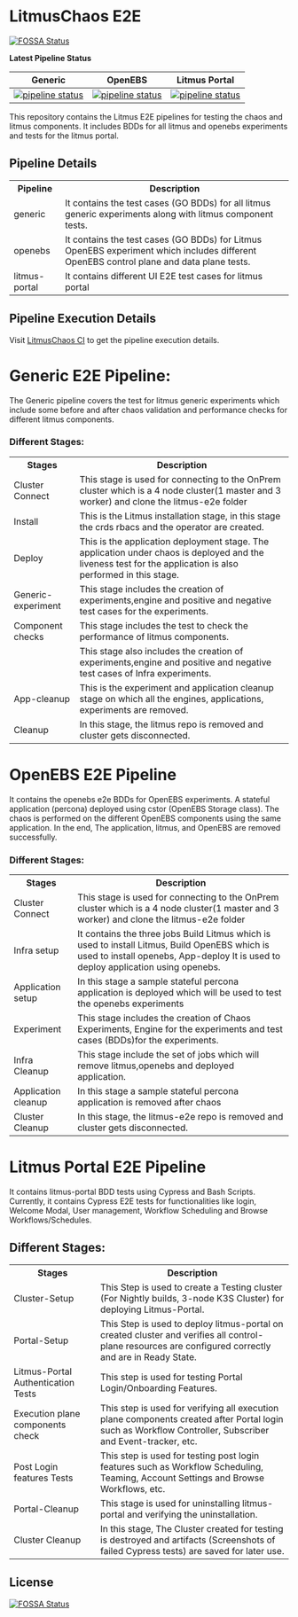 # LitmusChaos E2E

[![FOSSA Status](https://app.fossa.io/api/projects/git%2Bgithub.com%2Flitmuschaos%2Flitmus-e2e.svg?type=shield)](https://app.fossa.io/projects/git%2Bgithub.com%2Flitmuschaos%2Flitmus-e2e?ref=badge_shield)

**Latest Pipeline Status**

| Generic                                                                                                                                                                | OpenEBS                                                                                                                                                                | Litmus Portal                                                                                                                                                                      |
| ---------------------------------------------------------------------------------------------------------------------------------------------------------------------- | ---------------------------------------------------------------------------------------------------------------------------------------------------------------------- | ---------------------------------------------------------------------------------------------------------------------------------------------------------------------------------- |
| [![pipeline status](https://gitlab.mayadata.io/litmuschaos/litmus-e2e/badges/generic/pipeline.svg)](https://gitlab.mayadata.io/litmuschaos/litmus-e2e/commits/generic) | [![pipeline status](https://gitlab.mayadata.io/litmuschaos/litmus-e2e/badges/openebs/pipeline.svg)](https://gitlab.mayadata.io/litmuschaos/litmus-e2e/commits/openebs) | [![pipeline status](https://gitlab.mayadata.io/litmuschaos/litmus-e2e/badges/litmus-portal/pipeline.svg)](https://gitlab.mayadata.io/litmuschaos/litmus-e2e/commits/litmus-portal) |

This repository contains the Litmus E2E pipelines for testing the chaos and litmus components. It includes BDDs for all litmus and openebs experiments and tests for the litmus portal.

## Pipeline Details

<table>
  <tr>
    <th>Pipeline</th>
    <th>Description</th>
  </tr>
  <tr>
    <td>generic</td>
    <td>It contains the test cases (GO BDDs) for all litmus generic experiments along with litmus component tests.</td>
  </tr>
  <tr>
    <td>openebs</td>
    <td>It contains the test cases (GO BDDs) for Litmus OpenEBS experiment which includes different OpenEBS control plane and data plane tests. 
  </tr>
  <tr>
    <td>litmus-portal</td>
    <td>It contains different UI E2E test cases for litmus portal</td>
  </tr>
</table>

## Pipeline Execution Details

Visit [LitmusChaos CI](https://litmuschaos.github.io/litmus-e2e) to get the pipeline execution details.

# Generic E2E Pipeline:

The Generic pipeline covers the test for litmus generic experiments which include some before and after chaos validation and performance checks for different litmus components.

### Different Stages:

<table style="width:100%">
  <tr>
    <th>Stages</th>
    <th>Description</th>
  </tr>
  <tr>
    <td>Cluster Connect</td>
    <td>This stage is used for connecting to the OnPrem cluster which is a 4 node cluster(1 master and 3 worker) and clone the litmus-e2e folder</td>
  </tr>
  <tr>
    <td>Install</td>
    <td>This is the Litmus installation stage, in this stage the crds rbacs and the operator are created.</td>
  </tr>
    <tr>
    <td>Deploy</td>
    <td>This is the application deployment stage. The application under chaos is deployed and the liveness test for the application is also performed in this stage.</td>
  </tr>
    <tr>
    <td>Generic-experiment</td>
    <td>This stage includes the creation of experiments,engine and positive and negative test cases for the experiments.</td>
  </tr>
    <tr>
    <td>Component checks</td>
    <td>This stage includes the test to check the performance of litmus components.</td>
  </tr>
  </tr>
    <tr>
    <td></td>
    <td>This stage also includes the creation of experiments,engine and positive and negative test cases of Infra experiments.</td>
  </tr>  
  <tr>
    <td>App-cleanup</td>
    <td>This is the experiment and application cleanup stage on which all the engines, applications, experiments are removed.</td>
  </tr>
    <tr>
    <td>Cleanup</td>
    <td>In this stage, the litmus repo is removed and cluster gets disconnected.</td>
  </tr>
</table>

# OpenEBS E2E Pipeline

It contains the openebs e2e BDDs for OpenEBS experiments. A stateful application (percona) deployed using cstor (OpenEBS Storage class). The chaos is performed on the different OpenEBS components using the same application. In the end, The application, litmus, and OpenEBS are removed successfully.

### Different Stages:

<table style="width:100%">
  <tr>
    <th>Stages</th>
    <th>Description</th>
  </tr>
  <tr>
    <td>Cluster Connect</td>
    <td>This stage is used for connecting to the OnPrem cluster which is a 4 node cluster(1 master and 3 worker) and clone the litmus-e2e folder</td>
  </tr>
  <tr>
    <td>Infra setup</td>
    <td>It contains the three jobs Build Litmus which is used to install Litmus, Build OpenEBS which is used to install openebs, App-deploy It is used to deploy application using openebs.</td>
  </tr>
  <tr>
    <td>Application setup</td>
    <td>In this stage a sample stateful percona application is deployed which will be used to test the openebs experiments</td>
  </tr>
   <tr>
    <td>Experiment</td>
    <td>This stage includes the creation of Chaos Experiments, Engine for the experiments and test cases (BDDs)for the experiments.</td>
  </tr>
    <tr>
    <td>Infra Cleanup</td>
    <td>This stage include the set of jobs which will remove litmus,openebs and deployed application.</td>
  </tr>
  <tr>
    <td>Application cleanup</td>
    <td>In this stage a sample stateful percona application is removed after chaos</td>
  </tr>  
   <tr>
    <td>Cluster Cleanup</td>
    <td>In this stage, the litmus-e2e repo is removed and cluster gets disconnected.</td>
  </tr>
</table>

# **Litmus Portal E2E Pipeline**

It contains litmus-portal BDD tests using Cypress and Bash Scripts. Currently, it contains Cypress E2E tests for functionalities like login, Welcome Modal, User management, Workflow Scheduling and Browse Workflows/Schedules.

## **Different Stages:**

<table style="width:100%">
  <tr>
    <th>Stages</th>
    <th>Description</th>
  </tr>
  <tr>
    <td>Cluster-Setup</td>
    <td>This Step is used to create a Testing cluster (For Nightly builds, 3-node K3S Cluster) for deploying Litmus-Portal.</td>
  </tr>
  <tr>
    <td>Portal-Setup</td>
    <td>This Step is used to deploy litmus-portal on created cluster and verifies all control-plane resources are configured correctly and are in Ready State.</td>
  </tr>
  <tr>
    <td>Litmus-Portal Authentication Tests</td>
    <td>This step is used for testing Portal Login/Onboarding Features.</td>
  </tr>
  <tr>
    <td>Execution plane components check</td>
    <td>This step is used for verifying all execution plane components created after Portal login such as Workflow Controller, Subscriber and Event-tracker, etc.</td>
  </tr>
  <tr>
    <td>Post Login features Tests</td>
    <td>This step is used for testing post login features such as Workflow Scheduling, Teaming, Account Settings and Browse Workflows, etc.</td>
  </tr>
  <tr>
    <td>Portal-Cleanup</td>
    <td>This stage is used for uninstalling litmus-portal and verifying the uninstallation.</td>
  </tr>
  <tr>
    <td>Cluster Cleanup</td>
    <td>In this stage, The Cluster created for testing is destroyed and artifacts (Screenshots of failed Cypress tests) are saved for later use.</td>
  </tr>
</table>

## License

[![FOSSA Status](https://app.fossa.io/api/projects/git%2Bgithub.com%2Flitmuschaos%2Flitmus-e2e.svg?type=large)](https://app.fossa.io/projects/git%2Bgithub.com%2Flitmuschaos%2Flitmus-e2e?ref=badge_large)
